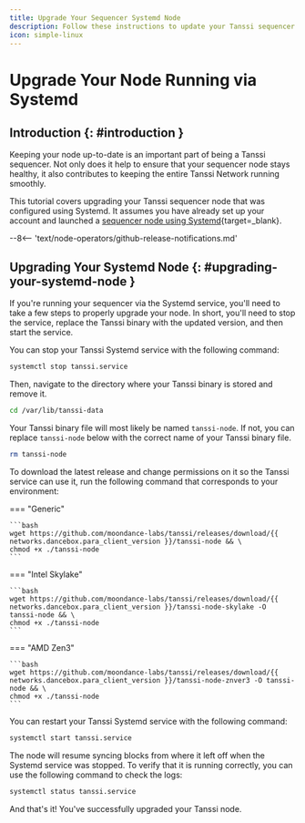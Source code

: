```yaml
---
title: Upgrade Your Sequencer Systemd Node
description: Follow these instructions to update your Tanssi sequencer node running via Systemd to the latest version of the Tanssi client software.
icon: simple-linux
---
```


# Upgrade Your Node Running via Systemd

## Introduction {: #introduction }

Keeping your node up-to-date is an important part of being a Tanssi sequencer. Not only does it help to ensure that your sequencer node stays healthy, it also contributes to keeping the entire Tanssi Network running smoothly.

This tutorial covers upgrading your Tanssi sequencer node that was configured using Systemd. It assumes you have already set up your account and launched a [sequencer node using Systemd](/node-operators/sequencers/onboarding/run-a-sequencer/sequencers-systemd/){target=\_blank}.

--8<-- 'text/node-operators/github-release-notifications.md'

## Upgrading Your Systemd Node {: #upgrading-your-systemd-node }

If you're running your sequencer via the Systemd service, you'll need to take a few steps to properly upgrade your node. In short, you'll need to stop the service, replace the Tanssi binary with the updated version, and then start the service.

You can stop your Tanssi Systemd service with the following command:

```bash
systemctl stop tanssi.service
```

Then, navigate to the directory where your Tanssi binary is stored and remove it.

```bash
cd /var/lib/tanssi-data
```

Your Tanssi binary file will most likely be named `tanssi-node`. If not, you can replace `tanssi-node` below with the correct name of your Tanssi binary file.

```bash
rm tanssi-node
```

To download the latest release and change permissions on it so the Tanssi service can use it, run the following command that corresponds to your environment:

=== "Generic"

    ```bash
    wget https://github.com/moondance-labs/tanssi/releases/download/{{ networks.dancebox.para_client_version }}/tanssi-node && \
    chmod +x ./tanssi-node
    ```

=== "Intel Skylake"

    ```bash
    wget https://github.com/moondance-labs/tanssi/releases/download/{{ networks.dancebox.para_client_version }}/tanssi-node-skylake -O tanssi-node && \
    chmod +x ./tanssi-node
    ```

=== "AMD Zen3"

    ```bash
    wget https://github.com/moondance-labs/tanssi/releases/download/{{ networks.dancebox.para_client_version }}/tanssi-node-znver3 -O tanssi-node && \
    chmod +x ./tanssi-node
    ```

You can restart your Tanssi Systemd service with the following command:

```bash
systemctl start tanssi.service
```

The node will resume syncing blocks from where it left off when the Systemd service was stopped. To verify that it is running correctly, you can use the following command to check the logs:

```bash
systemctl status tanssi.service
```

And that's it! You've successfully upgraded your Tanssi node.